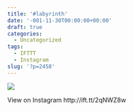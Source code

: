 ```yaml
---
title: '#labyrinth'
date: '-001-11-30T00:00:00+00:00'
draft: true
categories:
  - Uncategorized
tags:
  - IFTTT
  - Instagram
slug: '?p=2458'
---
```

<div>
  <img src='https://scontent.cdninstagram.com/t51.2885-15/e35/18299622_1568908756506346_899871166921965568_n.jpg' style='max-width:600px;' /></p> 
  
  <div>
    View on Instagram http://ift.tt/2qNWZ8w
  </div>
</div>
